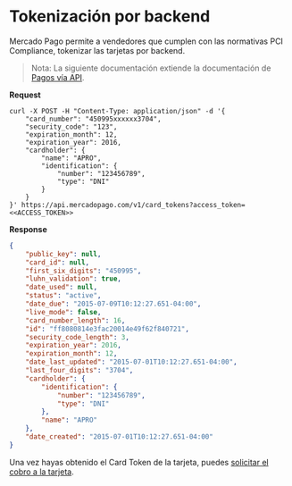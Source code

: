 # Tokenización por backend

Mercado Pago permite a vendedores que cumplen con las normativas PCI Compliance, tokenizar las tarjetas por backend.

> Nota: La siguiente documentación extiende la documentación de [Pagos vía API]().

**Request**

``` curl
curl -X POST -H "Content-Type: application/json" -d '{
    "card_number": "450995xxxxxx3704",
    "security_code": "123",
    "expiration_month": 12,
    "expiration_year": 2016,
    "cardholder": {
        "name": "APRO",
        "identification": {
            "number": "123456789",
            "type": "DNI"
        }
    }
}' https://api.mercadopago.com/v1/card_tokens?access_token=<<ACCESS_TOKEN>>
```

**Response**

```json
{
    "public_key": null,
    "card_id": null,
    "first_six_digits": "450995",
    "luhn_validation": true,
    "date_used": null,
    "status": "active",
    "date_due": "2015-07-09T10:12:27.651-04:00",
    "live_mode": false,
    "card_number_length": 16,
    "id": "ff8080814e3fac20014e49f62f840721",
    "security_code_length": 3,
    "expiration_year": 2016,
    "expiration_month": 12,
    "date_last_updated": "2015-07-01T10:12:27.651-04:00",
    "last_four_digits": "3704",
    "cardholder": {
        "identification": {
            "number": "123456789",
            "type": "DNI"
        },
        "name": "APRO"
    },
    "date_created": "2015-07-01T10:12:27.651-04:00"
}
```

Una vez hayas obtenido el Card Token de la tarjeta, puedes [solicitar el cobro a la tarjeta]().
